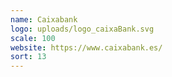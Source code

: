 ```yaml
---
name: Caixabank
logo: uploads/logo_caixaBank.svg
scale: 100
website: https://www.caixabank.es/
sort: 13
---
```


